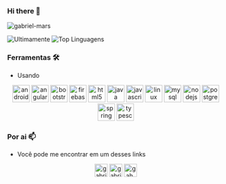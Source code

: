 ### Hi there 👋

<!--
**gabriel-mars/gabriel-mars** is a ✨ _special_ ✨ repository because its `README.md` (this file) appears on your GitHub profile.

Here are some ideas to get you started:

- 🔭 I’m currently working on ...
- 🌱 I’m currently learning ...
- 👯 I’m looking to collaborate on ...
- 🤔 I’m looking for help with ...
- 💬 Ask me about ...
- 📫 How to reach me: ...
- 😄 Pronouns: ...
- ⚡ Fun fact: ...
-->

<p align="left"> <img src="https://komarev.com/ghpvc/?username=gabriel-mars" alt="gabriel-mars" /> </p>


![Ultimamente](https://github-readme-stats.vercel.app/api?username=gabriel-mars&show_icons=true&theme=dark&hide=contribs) ![Top Linguagens](https://github-readme-stats.vercel.app/api/top-langs/?username=gabriel-mars&layout=compact&theme=dark)

### Ferramentas 🛠️

- Usando

<p align="center">
  <img src="https://www.vectorlogo.zone/logos/android/android-icon.svg" alt="android" width="40" height="40"/>
  <img src="https://www.vectorlogo.zone/logos/angular/angular-icon.svg" alt="angularjs" width="40" height="40"/>
  <img src="https://www.vectorlogo.zone/logos/getbootstrap/getbootstrap-icon.svg" alt="bootstrap" width="40" height="40"/>
  <img src="https://www.vectorlogo.zone/logos/firebase/firebase-icon.svg" alt="firebase" width="40" height="40"/>
  <img src="https://www.vectorlogo.zone/logos/w3_html5/w3_html5-icon.svg" alt="html5" width="40" height="40"/>
  <img src="https://www.vectorlogo.zone/logos/java/java-icon.svg" alt="java" width="40" height="40"/>
  <img src="https://www.vectorlogo.zone/logos/javascript/javascript-icon.svg" alt="javascript" width="40" height="40"/>
  <img src="https://www.vectorlogo.zone/logos/linux/linux-icon.svg" alt="linux" width="40" height="40"/>
  <img src="https://www.vectorlogo.zone/logos/mysql-icon.svg" alt="mysql" width="40" height="40"/>
  <img src="https://www.vectorlogo.zone/logos/nodejs/nodejs-icon.svg" alt="nodejs" width="40" height="40"/>
  <img src="https://www.vectorlogo.zone/logos/postgresql/postgresql-icon.svg" alt="postgresql" width="40" height="40"/>
  <img src="https://www.vectorlogo.zone/logos/springio/springio-icon.svg" alt="spring" width="40" height="40"/>
  <img src="https://www.vectorlogo.zone/logos/typescriptlang/typescriptlang-icon.svg" alt="typescript" width="40" height="40"/>
</p>
<p align="center"></p>

### Por ai 📫

- Você pode me encontrar em um desses links

<p align="center">
<a href="https://linkedin.com/in/gabriel-martins-68a235a8" target="blank"><img align="center" src="https://cdn.jsdelivr.net/npm/simple-icons@3.0.1/icons/linkedin.svg" alt="gabriel-martins-68a235a8" height="30" width="30" /></a>
<a href="https://fb.com/gabriel.dasilva.982" target="blank"><img align="center" src="https://cdn.jsdelivr.net/npm/simple-icons@3.0.1/icons/facebook.svg" alt="gabriel.dasilva.982" height="30" width="30" /></a>
<a href="https://instagram.com/gah.martins" target="blank"><img align="center" src="https://cdn.jsdelivr.net/npm/simple-icons@3.0.1/icons/instagram.svg" alt="gah.martins" height="30" width="30" /></a>
</p>
